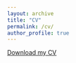 ```yaml
---
layout: archive
title: "CV"
permalink: /cv/
author_profile: true
---
```


[Download my CV](CV.pdf)



